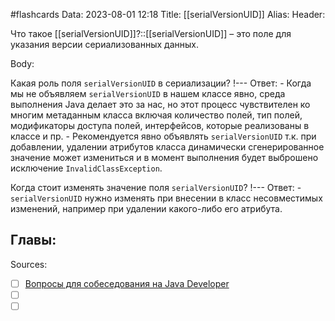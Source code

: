 #flashcards
Data: 2023-08-01 12:18
Title: [[serialVersionUID]]
Alias:
Header:

Что такое [[serialVersionUID]]?::[[serialVersionUID]] – это поле для указания версии сериализованных данных.
<!--SR:!2023-11-03,10,610-->


Body:


Какая роль поля `serialVersionUID` в сериализации?
!---
Ответ:
	- Когда мы не объявляем `serialVersionUID` в нашем классе явно, среда выполнения Java делает это за нас, но этот процесс чувствителен ко многим метаданным класса включая количество полей, тип полей, модификаторы доступа полей, интерфейсов, которые реализованы в классе и пр.
	- Рекомендуется явно объявлять `serialVersionUID` т.к. при добавлении, удалении атрибутов класса динамически сгенерированное значение может измениться и в момент выполнения будет выброшено исключение `InvalidClassException`.
<!--SR:!2023-11-05,10,290-->



Когда стоит изменять значение поля `serialVersionUID`?
!---
Ответ:
	- `serialVersionUID` нужно изменять при внесении в класс несовместимых изменений, например при удалении какого-либо его атрибута.
<!--SR:!2023-11-03,10,381-->




Главы:
-


Sources:
- [ ] [Вопросы для собеседования на Java Developer](https://github.com/enhorse/java-interview/blob/master/README.md#%D0%9E%D0%9E%D0%9F)
- [ ] []()
- [ ] []()

